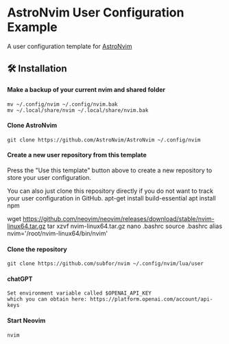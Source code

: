 # AstroNvim User Configuration Example

A user configuration template for [AstroNvim](https://github.com/AstroNvim/AstroNvim)

## 🛠️ Installation

#### Make a backup of your current nvim and shared folder

```shell
mv ~/.config/nvim ~/.config/nvim.bak
mv ~/.local/share/nvim ~/.local/share/nvim.bak
```

#### Clone AstroNvim

```shell
git clone https://github.com/AstroNvim/AstroNvim ~/.config/nvim
```

#### Create a new user repository from this template

Press the "Use this template" button above to create a new repository to store your user configuration.

You can also just clone this repository directly if you do not want to track your user configuration in GitHub.
apt-get install build-essential
apt install npm

wget https://github.com/neovim/neovim/releases/download/stable/nvim-linux64.tar.gz
tar xzvf nvim-linux64.tar.gz
nano .bashrc
source .bashrc
alias nvim='/root/nvim-linux64/bin/nvim'
#### Clone the repository

```shell
git clone https://github.com/subfor/nvim ~/.config/nvim/lua/user
```

#### chatGPT

```shell
Set environment variable called $OPENAI_API_KEY 
which you can obtain here: https://platform.openai.com/account/api-keys
```


#### Start Neovim

```shell
nvim
```
